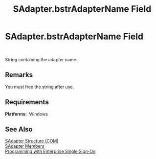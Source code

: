 ﻿---
title: SAdapter.bstrAdapterName Field
TOCTitle: SAdapter.bstrAdapterName Field
ms:assetid: aa93d291-eb47-47cc-af08-171a765f14eb
ms:mtpsurl: https://msdn.microsoft.com/en-us/library/Aa746032(v=BTS.80)
ms:contentKeyID: 51530363
ms.date: 08/30/2017
mtps_version: v=BTS.80
---

# SAdapter.bstrAdapterName Field

 

String containing the adapter name.

## Remarks

You must free the string after use.

## Requirements

**Platforms:**  Windows

## See Also

[SAdapter Structure (COM)](sadapter-structure-com.md)  
[SAdapter Members](sadapter-members.md)  
[Programming with Enterprise Single Sign-On](https://msdn.microsoft.com/en-us/library/aa704508\(v=bts.80\))


